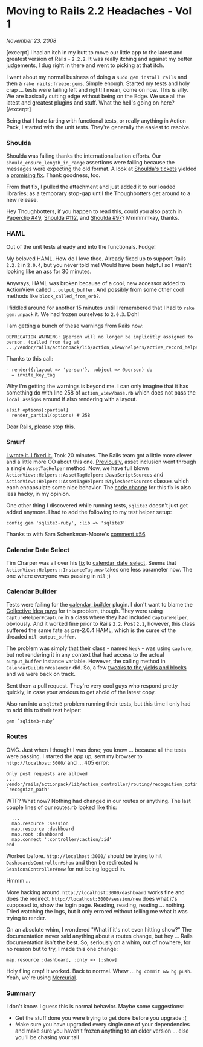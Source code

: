 # Moving to Rails 2.2 Headaches - Vol 1

<cite>November 23, 2008</cite>

[excerpt]
I had an itch in my butt to move our little app to the latest and greatest version of Rails - `2.2.2`. It was really itching and against my better judgements, I dug right in there and went to picking at that itch.

I went about my normal business of doing a `sudo gem install rails` and then a `rake rails:freeze:gems`. Simple enough. Started my tests and holy crap ... tests were failing left and right! I mean, come on now. This is silly. We are basically cutting edge without being on the Edge. We use all the latest and greatest plugins and stuff. What the hell's going on here?
[/excerpt]

Being that I hate farting with functional tests, or really anything in Action Pack, I started with the unit tests. They're generally the easiest to resolve.

### Shoulda

Shoulda was failing thanks the internationalization efforts. Our `should_ensure_length_in_range` assertions were failing because the messages were expecting the old format. A look at [Shoulda's tickets](http://thoughtbot.lighthouseapp.com) yielded a [promising fix](http://thoughtbot.lighthouseapp.com/projects/5807/tickets/87-should_ensure_length_in_range-cant-work-with-rails22). Thank goodness, too.

From that fix, I pulled the attachment and just added it to our loaded libraries; as a temporary stop-gap until the Thoughbotters get around to a new release.

Hey Thoughbotters, if you happen to read this, could you also patch in [Paperclip #49](http://thoughtbot.lighthouseapp.com/projects/8794-paperclip/tickets/49), [Shoulda #112](http://thoughtbot.lighthouseapp.com/projects/5807-shoulda/tickets/112), and [Shoulda #97](http://thoughtbot.lighthouseapp.com/projects/5807-shoulda/tickets/97)? Mmmmmkay, thanks.

### HAML

Out of the unit tests already and into the functionals. Fudge!

My beloved HAML. How do I love thee. Already fixed up to support Rails `2.2.2` in `2.0.4`, but you never told me! Would have been helpful so I wasn't looking like an ass for 30 minutes.

Anyways, HAML was broken because of a cool, new accessor added to ActionView called ... `output_buffer`. And possibly from some other cool methods like `block_called_from_erb?`.

I fiddled around for another 15 minutes until I remembered that I had to `rake gem:unpack` it. We had frozen ourselves to `2.0.3`. Doh!

I am getting a bunch of these warnings from Rails now:

    DEPRECATION WARNING: @person will no longer be implicitly assigned to person. (called from tag at .../vendor/rails/actionpack/lib/action_view/helpers/active_record_helper.rb:249)

Thanks to this call:

    - render({:layout => 'person'}, :object => @person) do
      = invite_key_tag

Why I'm getting the warnings is beyond me. I can only imagine that it has something do with line 258 of `action_view/base.rb` which does not pass the `local_assigns` around if also rendering with a layout.

    elsif options[:partial]
      render_partial(options) # 258

Dear Rails, please stop this.

### Smurf

[I wrote it. I fixed it.](http://github.com/thumblemonks/smurf) Took 20 minutes. The Rails team got a little more clever and a little more OO about this one. [Previously](/code/ruby/smurf-rails-autominifying-js-css-plugin), asset inclusion went through a single `AssetTagHelper` method. Now, we have full blown `ActionView::Helpers::AssetTagHelper::JavaScriptSources` and `ActionView::Helpers::AssetTagHelper::StylesheetSources` classes which each encapsulate some nice behavior. The [code change](http://github.com/thumblemonks/smurf/commit/a45de3b84598ee61e274f1ae87a11850a09628ba#comments) for this fix is also less hacky, in my opinion.

One other thing I discovered while running tests, `sqlite3` doesn't just get added anymore. I had to add the following to my test helper setup:

    config.gem 'sqlite3-ruby', :lib => 'sqlite3'

Thanks to with Sam Schenkman-Moore's [comment #56](http://weblog.rubyonrails.org/2008/11/21/rails-2-2-i18n-http-validators-thread-safety-jruby-1-9-compatibility-docs).

### Calendar Date Select

Tim Charper was all over his [fix](http://github.com/timcharper/calendar_date_select/commit/68bdbf598b2f0271df1301869fc6940333802d66) to [calendar\_date\_select](http://github.com/timcharper/calendar_date_select). Seems that `ActionView::Helpers::InstanceTag.new` takes one less parameter now. The one where everyone was passing in `nil` ;)

### Calendar Builder

Tests were failing for the [calendar\_builder](http://github.com/collectiveidea/calendar_builder) plugin. I don't want to blame the [Collective Idea guys](http://collectiveidea.com/) for this problem, though. They were using `CaptureHelper#capture` in a class where they had included `CaptureHelper`, obviously. And it worked fine prior to Rails `2.2`. Post `2.1`, however, this class suffered the same fate as pre-2.0.4 HAML, which is the curse of the dreaded `nil output_buffer`.

The problem was simply that their class - named `Week` - was using `capture`, but not rendering it in any context that had access to the actual `output_buffer` instance variable. However, the calling method in `CalendarBuilder#calendar` did. So, a few [tweaks to the yields and blocks](http://github.com/jaknowlden/calendar_builder/commit/c5102ae881f812801fcd95ab104b9ea3c4b83a1d) and we were back on track.

Sent them a pull request. They're very cool guys who respond pretty quickly; in case your anxious to get ahold of the latest copy.

Also ran into a `sqlite3` problem running their tests, but this time I only had to add this to their test helper:

    gem `sqlite3-ruby`

### Routes

OMG. Just when I thought I was done; you know ... because all the tests were passing. I started the app up, sent my browser to `http://localhost:3000/` and ... 405 error:

    Only post requests are allowed
    ...
    vendor/rails/actionpack/lib/action_controller/routing/recognition_optimisation.rb:64:in `recognize_path'
    
WTF? What now? Nothing had changed in our routes or anything. The last couple lines of our routes.rb looked like this:

      ...
      map.resource :session
      map.resource :dashboard
      map.root :dashboard
      map.connect ':controller/:action/:id'
    end

Worked before. `http://localhost:3000/` should be trying to hit `DashboardsController#show` and then be redirected to `SessionsController#new` for not being logged in.

Hmmm ...

More hacking around. `http://localhost:3000/dashboard` works fine and does the redirect. `http://localhost:3000/session/new` does what it's supposed to, show the login page. Reading, reading, reading ... nothing. Tried watching the logs, but it only errored without telling me what it was trying to render.

On an absolute whim, I wondered "What if it's not even hitting show?" The documentation never said anything about a routes change, but hey ... Rails documentation isn't the best. So, seriously on a whim, out of nowhere, for no reason but to try, I made this one change:

    map.resource :dashboard, :only => [:show]

Holy f'ing crap! It worked. Back to normal. Whew ... `hg commit && hg push`. Yeah, we're using [Mercurial](http://www.selenic.com/mercurial/wiki/).

### Summary

I don't know. I guess this is normal behavior. Maybe some suggestions:

* Get the stuff done you were trying to get done before you upgrade :(
* Make sure you have upgraded every single one of your dependencies and make sure you haven't frozen anything to an older version ... else you'll be chasing your tail
